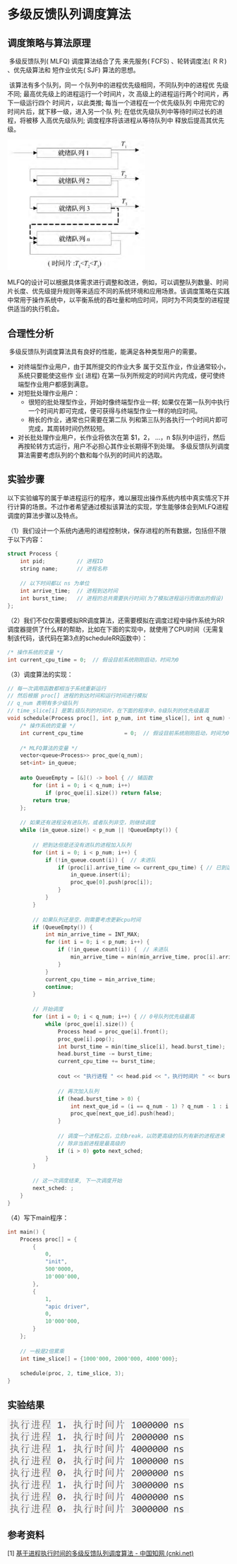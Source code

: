 # 多级反馈队列调度算法



## 调度策略与算法原理 

​	多级反馈队列( MLFQ) 调度算法结合了先 来先服务( FCFS) 、轮转调度法( ＲＲ) 、优先级算法和 短作业优先( SJF) 算法的思想。	

​	该算法有多个队列，同一 个队列中的进程优先级相同，不同队列中的进程优 先级不同; 最高优先级上的进程运行一个时间片，次 高级上的进程运行两个时间片，再下一级运行四个 时间片，以此类推; 每当一个进程在一个优先级队列 中用完它的时间片后，就下移一级，进入另一个队 列; 在低优先级队列中等待时间过长的进程，将被移 入高优先级队列; 调度程序将该进程从等待队列中 释放后提高其优先级。

​	<img src="../../../.vuepress/public/Linux/MLFQ_principle.png" alt="image-20230713191830436" style="zoom:80%;" />

​	MLFQ的设计可以根据具体需求进行调整和改进，例如，可以调整队列数量、时间片长度、优先级提升规则等来适应不同的系统环境和应用场景。该调度策略在实践中常用于操作系统中，以平衡系统的吞吐量和响应时间，同时为不同类型的进程提供适当的执行机会。



## 合理性分析

​	多级反馈队列调度算法具有良好的性能，能满足各种类型用户的需要。 

- 对终端型作业用户，由于其所提交的作业大多 属于交互作业，作业通常较小，系统只要能使这些作 业( 进程) 在第一队列所规定的时间片内完成，便可使终端型作业用户都感到满意。 
- 对短批处理作业用户：
  - 很短的批处理型作业，开始时像终端型作业一样; 如果仅在第一队列中执行 一个时间片即可完成，便可获得与终端型作业一样的响应时间。
  - 稍长的作业，通常也只需要在第二队 列和第三队列各执行一个时间片即可完成，其周转时间仍然较短。 
- 对长批处理作业用户，长作业将依次在第 $1，2， …，n $队列中运行，然后再按轮转方式运行，用户不必担心其作业长期得不到处理。 多级反馈队列调度算法需要考虑队列的个数和每个队列的时间片的选取。



## 实验步骤

​	以下实验编写的属于单进程运行的程序，难以展现出操作系统内核中真实情况下并行计算的场景。不过作者希望通过模拟该算法的实现，学生能够体会到MLFQ进程调度的算法步骤以及特点。

（1）我们设计一个系统内通用的进程控制块，保存进程的所有数据，包括但不限于以下内容：

```cpp
struct Process {
	int pid;          // 进程ID
	string name;      // 进程名称

	// 以下时间都以 ns 为单位
	int arrive_time;  // 进程到达时间
	int burst_time;   // 进程的总共需要执行时间(为了模拟进程运行而做出的假设)
};
```



（2）我们不仅仅需要模拟RR调度算法，还需要模拟在调度过程中操作系统为RR调度器提供了什么样的帮助，比如在下面的实现中，就使用了CPU时间（无需复制该代码，该代码在第3点的scheduleRR函数中）：

```cpp
/* 操作系统的变量 */
int current_cpu_time = 0;  // 假设目前系统刚刚启动，时间为0
```



（3）调度算法的实现：

```cpp
// 每一次调用函数都相当于系统重新运行
// 然后根据 proc[] 进程的到达时间和运行时间进行模拟
// q_num 表明有多少级队列
// time_slice[i] 是第i级队列的时间片，在下面的程序中，0级队列的优先级最高
void schedule(Process proc[], int p_num, int time_slice[], int q_num) {
	/* 操作系统的变量 */
	int current_cpu_time             = 0;  // 假设目前系统刚刚启动，时间为0

  	/* MLFQ算法的变量 */
	vector<queue<Process>> proc_que(q_num);
	set<int> in_queue;
	
	auto QueueEmpty = [&]() -> bool { // 辅函数
		for (int i = 0; i < q_num; i++) 
			if (proc_que[i].size()) return false;
		return true;
	};

	// 如果还有进程没有进队列，或者队列非空，则继续调度
	while (in_queue.size() < p_num || !QueueEmpty()) { 

		// 把到达但是还没有进队的进程加入队列
		for (int i = 0; i < p_num; i++) {
			if (!in_queue.count(i)) {  // 未进队
				if (proc[i].arrive_time <= current_cpu_time) { // 已到达
					in_queue.insert(i);
					proc_que[0].push(proc[i]);
				}
			}
		}

		// 如果队列还是空，则需要考虑更新cpu时间
		if (QueueEmpty()) {
			int min_arrive_time = INT_MAX;
			for (int i = 0; i < p_num; i++) {
				if (!in_queue.count(i)) {  // 未进队
					min_arrive_time = min(min_arrive_time, proc[i].arrive_time);
				}
			}
			current_cpu_time = min_arrive_time;
			continue;
		}

		// 开始调度
		for (int i = 0; i < q_num; i++) { // 0号队列优先级最高
			while (proc_que[i].size()) {
				Process head = proc_que[i].front();
				proc_que[i].pop();
				int burst_time = min(time_slice[i], head.burst_time);
				head.burst_time -= burst_time;
				current_cpu_time += burst_time;

				cout << "执行进程 " << head.pid << "，执行时间片 " << burst_time << " ns" << endl;

				// 再次加入队列
				if (head.burst_time > 0) {
					int next_que_id = (i == q_num - 1) ? q_num - 1 : i + 1;
					proc_que[next_que_id].push(head);
				}

				// 调度一个进程之后，立刻break，以防更高级的队列有新的进程进来
				// 除非当前进程是最高级的
				if (i > 0) goto next_sched;
			}
		}

		// 这一次调度结束, 下一次调度开始
		next_sched: ;
	}
}
```



（4）写下main程序：

```cpp
int main() {
	Process proc[] = {
		{
			0,
			"init",
			500'0000,
			10'000'000,
		},
		{
			1,
			"apic driver",
			0,
			10'000'000,
		}
	};

	// 一般是2倍累乘
	int time_slice[] = {1000'000, 2000'000, 4000'000};

	schedule(proc, 2, time_slice, 3);
}
```







## 实验结果

<img src="../../../.vuepress/public/Linux/MLFQ_result.png" alt="image-20230713194336736" style="zoom:80%;" />







## 参考资料

 [1] [基于进程执行时间的多级反馈队列调度算法 - 中国知网 (cnki.net)](https://kns.cnki.net/kcms2/article/abstract?v=3uoqIhG8C44YLTlOAiTRKibYlV5Vjs7ir5D84hng_y4D11vwp0rrtVMX1j4_xGhoOYPAYVS49sX7zImBj4QPb3A6ELSuQbmR&uniplatform=NZKPT)

